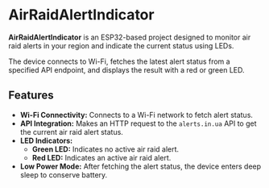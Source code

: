 # AirRaidAlertIndicator

**AirRaidAlertIndicator** is an ESP32-based project designed to monitor air raid alerts in your region and indicate the current status using LEDs.

The device connects to Wi-Fi, fetches the latest alert status from a specified API endpoint, and displays the result with a red or green LED.

## Features

- **Wi-Fi Connectivity:** Connects to a Wi-Fi network to fetch alert status.
- **API Integration:** Makes an HTTP request to the `alerts.in.ua` API to get the current air raid alert status.
- **LED Indicators:**
  - **Green LED:** Indicates no active air raid alert.
  - **Red LED:** Indicates an active air raid alert.
- **Low Power Mode:** After fetching the alert status, the device enters deep sleep to conserve battery.
